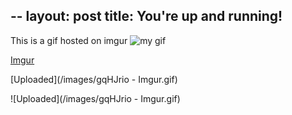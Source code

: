 --
layout: post
title: You're up and running!
---

This is a gif hosted on imgur ![my gif](https://imgur.com/gqHJrio)

[Imgur](https://imgur.com/gqHJrio)

[Uploaded](/images/gqHJrio - Imgur.gif)


![Uploaded](/images/gqHJrio - Imgur.gif)

